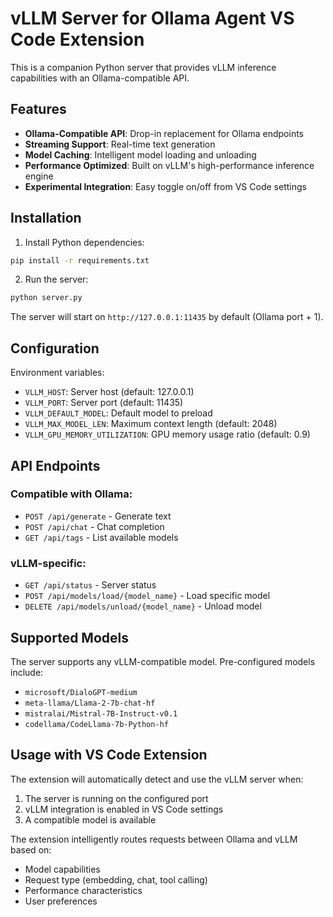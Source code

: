 # vLLM Server for Ollama Agent VS Code Extension

This is a companion Python server that provides vLLM inference capabilities with an Ollama-compatible API.

## Features

- **Ollama-Compatible API**: Drop-in replacement for Ollama endpoints
- **Streaming Support**: Real-time text generation
- **Model Caching**: Intelligent model loading and unloading
- **Performance Optimized**: Built on vLLM's high-performance inference engine
- **Experimental Integration**: Easy toggle on/off from VS Code settings

## Installation

1. Install Python dependencies:
```bash
pip install -r requirements.txt
```

2. Run the server:
```bash
python server.py
```

The server will start on `http://127.0.0.1:11435` by default (Ollama port + 1).

## Configuration

Environment variables:
- `VLLM_HOST`: Server host (default: 127.0.0.1)
- `VLLM_PORT`: Server port (default: 11435)
- `VLLM_DEFAULT_MODEL`: Default model to preload
- `VLLM_MAX_MODEL_LEN`: Maximum context length (default: 2048)
- `VLLM_GPU_MEMORY_UTILIZATION`: GPU memory usage ratio (default: 0.9)

## API Endpoints

### Compatible with Ollama:
- `POST /api/generate` - Generate text
- `POST /api/chat` - Chat completion
- `GET /api/tags` - List available models

### vLLM-specific:
- `GET /api/status` - Server status
- `POST /api/models/load/{model_name}` - Load specific model
- `DELETE /api/models/unload/{model_name}` - Unload model

## Supported Models

The server supports any vLLM-compatible model. Pre-configured models include:
- `microsoft/DialoGPT-medium`
- `meta-llama/Llama-2-7b-chat-hf`
- `mistralai/Mistral-7B-Instruct-v0.1`
- `codellama/CodeLlama-7b-Python-hf`

## Usage with VS Code Extension

The extension will automatically detect and use the vLLM server when:
1. The server is running on the configured port
2. vLLM integration is enabled in VS Code settings
3. A compatible model is available

The extension intelligently routes requests between Ollama and vLLM based on:
- Model capabilities
- Request type (embedding, chat, tool calling)
- Performance characteristics
- User preferences
